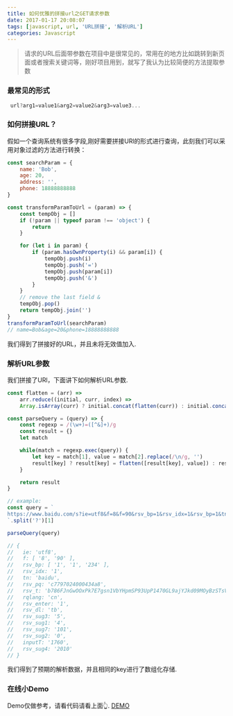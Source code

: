 ```yaml
---
title: 如何优雅的拼接url之GET请求参数
date: 2017-01-17 20:08:07
tags: [javascript, url, 'URL拼接', '解析URL']
categories: Javascript
---
```

> 请求的URL后面带参数在项目中是很常见的，常用在的地方比如跳转到新页面或者搜索关键词等，刚好项目用到，就写了我认为比较简便的方法提取参数

<!-- more -->

### 最常见的形式

```javascript
 url?arg1=value1&arg2=value2&arg3=value3...
```
### 如何拼接URL？
假如一个查询系统有很多字段,刚好需要拼接URl的形式进行查询，此刻我们可以采用对象过滤的方法进行转换：
```js
const searchParam = {
    name: 'Bob',
    age: 20,
    address: '',
    phone: 18888888888
}

const transformParamToUrl = (param) => {
    const tempObj = []
    if (!param || typeof param !== 'object') {
        return
    }

    for (let i in param) {
        if (param.hasOwnProperty(i) && param[i]) {
            tempObj.push(i)
            tempObj.push('=')
            tempObj.push(param[i])
            tempObj.push('&')
        }
    }
    // remove the last field &
    tempObj.pop()
    return tempObj.join('')
}
transformParamToUrl(searchParam)
// name=Bob&age=20&phone=18888888888
```

我们得到了拼接好的URL，并且未将无效值加入.

### 解析URL参数

我们拼接了URl，下面讲下如何解析URL参数.
```js
const flatten = (arr) => 
    arr.reduce((initial, curr, index) => 
    Array.isArray(curr) ? initial.concat(flatten(curr)) : initial.concat(curr), [])

const parseQuery = (query) => {
    const regexp = /(\w+)=([^&]+)/g
    const result = {}
    let match

    while(match = regexp.exec(query)) {
        let key = match[1], value = match[2].replace(/\n/g, '')
        result[key] ? result[key] = flatten([result[key], value]) : result[key] = value
    }

    return result
}

// example:
const query = `
https://www.baidu.com/s?ie=utf8&f=8&f=90&rsv_bp=1&rsv_idx=1&rsv_bp=1&tn=baidu&wd=%E6%B0%B4%E7%94%B5%E8%B4%B9&rsv_pq=c7797024000434a8&rsv_t=b786FJnGwOOxPk7E7gsn1VbYHpmSP93UpP1470GL9ajYJkd09MOyBzSTsVk&rqlang=cn&rsv_enter=1&rsv_dl=tb&rsv_sug3=5&rsv_sug1=4&rsv_sug7=101&rsv_bp=234&rsv_sug2=0&inputT=1760&rsv_sug4=2010&jwt=eyJ0eXAiOiJKV1QiLCJhbGciOiJIUzI1NiJ9.eyJmcm9tX3VzZXIiOiJCIiwidGFyZ2V0X3VzZXIiOiJBIn0.rSWamyAYwuHCo7IFAgd1oRpSP7nzL7BF5t7ItqpKViM
`.split('?')[1]

parseQuery(query)

// { 
//   ie: 'utf8',
//   f: [ '8', '90' ],
//   rsv_bp: [ '1', '1', '234' ],
//   rsv_idx: '1',
//   tn: 'baidu',
//   rsv_pq: 'c7797024000434a8',
//   rsv_t: 'b786FJnGwOOxPk7E7gsn1VbYHpmSP93UpP1470GL9ajYJkd09MOyBzSTsVk',
//   rqlang: 'cn',
//   rsv_enter: '1',
//   rsv_dl: 'tb',
//   rsv_sug3: '5',
//   rsv_sug1: '4',
//   rsv_sug7: '101',
//   rsv_sug2: '0',
//   inputT: '1760',
//   rsv_sug4: '2010' 
// }
```
我们得到了预期的解析数据，并且相同的key进行了数组化存储.

### 在线小Demo
Demo仅做参考，请看代码请看上面👆.
[DEMO](https://biyuqi.github.io/demo/src/html/url.html)